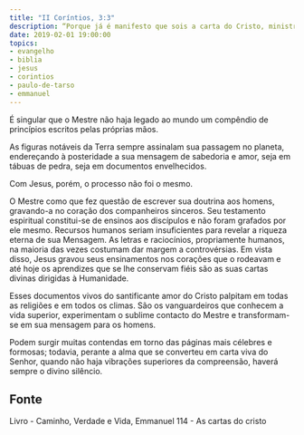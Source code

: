 ```yaml
---
title: "II Coríntios, 3:3"
description: “Porque já é manifesto que sois a carta do Cristo, ministrada por nós, e escrita, não com tinta, mas com o Espírito de Deus Vivo, não em tábuas de pedra, mas nas tábuas de carne do coração.” — Paulo
date: 2019-02-01 19:00:00
topics: 
- evangelho
- biblia
- jesus
- corintios
- paulo-de-tarso
- emmanuel
---
```


É singular que o Mestre não haja legado ao mundo um compêndio de
princípios escritos pelas próprias mãos.

As figuras notáveis da Terra sempre assinalam sua passagem no planeta,
endereçando à posteridade a sua mensagem de sabedoria e amor, seja em
tábuas de pedra, seja em documentos envelhecidos.

Com Jesus, porém, o processo não foi o mesmo.

O Mestre como que fez questão de escrever sua doutrina aos homens, gravando-a no
coração dos companheiros sinceros. Seu testamento espiritual constitui-se de
ensinos aos discípulos e não foram grafados por ele mesmo.  Recursos humanos
seriam insuficientes para revelar a riqueza eterna de sua Mensagem. As letras e
raciocínios, propriamente humanos, na maioria das vezes costumam dar margem a
controvérsias. Em vista disso, Jesus gravou seus ensinamentos nos corações que o
rodeavam e até hoje os aprendizes que se lhe conservam fiéis são as suas cartas
divinas dirigidas à Humanidade.

Esses documentos vivos do santificante amor do Cristo palpitam em todas as
religiões e em todos os climas. São os vanguardeiros que conhecem a vida
superior, experimentam o sublime contacto do Mestre e transformam-se em sua
mensagem para os homens.

Podem surgir muitas contendas em torno das páginas mais célebres e
formosas; todavia, perante a alma que se converteu em carta viva do Senhor,
quando não haja vibrações superiores da compreensão, haverá sempre o
divino silêncio.



## Fonte
Livro - Caminho, Verdade e Vida, Emmanuel
114 - As cartas do cristo
